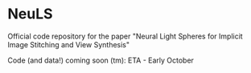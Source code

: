 # NeuLS
Official code repository for the paper "Neural Light Spheres for Implicit Image Stitching and View Synthesis"

Code (and data!) coming soon (tm): ETA - Early October

